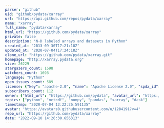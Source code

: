 ```yaml
---
parser: "github"
uid: "github/pydata/xarray"
url: "https://api.github.com/repos/pydata/xarray"
name: "xarray"
full_name: "pydata/xarray"
html_url: "https://github.com/pydata/xarray"
private: false
description: "N-D labeled arrays and datasets in Python"
created_at: "2013-09-30T17:21:10Z"
updated_at: "2020-07-04T17:24:18Z"
clone_url: "https://github.com/pydata/xarray.git"
homepage: "http://xarray.pydata.org"
size: 26229
stargazers_count: 1698
watchers_count: 1698
language: "Python"
open_issues_count: 689
license: {"key": "apache-2.0", "name": "Apache License 2.0", "spdx_id": "Apache-2.0", "url": "https://api.github.com/licenses/apache-2.0", "node_id": "MDc6TGljZW5zZTI="}
subscribers_count: 112
owner: {"html_url": "https://github.com/pydata", "avatar_url": "https://avatars0.githubusercontent.com/u/1284191?v=4", "login": "pydata", "type": "Organization"}
topics: ["python", "netcdf", "numpy", "pandas", "xarray", "dask"]
timestamp: "2020-07-04 13:22:26.591135"
avatar: "https://avatars0.githubusercontent.com/u/1284191?v=4"
repo_url: "https://github.com/pydata/xarray"
date: "2022-09-10 14:26:30.656313"
---
```

